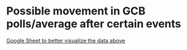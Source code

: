 # Possible movement in GCB polls/average after certain events

[Google Sheet to better visualize the data above](https://docs.google.com/spreadsheets/d/1fqPsOxMAHCMo58BLvqczDrdxy0Ttm0gRtHtXu1AVre8/edit?usp=sharing)
